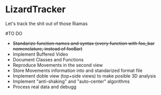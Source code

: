 # LizardTracker
Let's track the shit out of those Riamas

#TO DO
* ~~Standarize function names and syntax (every function with foo_bar nomenclature, instead of fooBar)~~
* Implement Buffered Video
* Document Classes and Functions
* Reproduce Movements in the second view
* Store Movements information into and standarized format file
* Implement doble view (top+side views) to make posible 3D analysis
* Implement "anti-shaking" and "auto-center" algorithms
* Process real data and debugg
